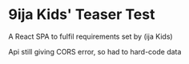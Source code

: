 # 9ija Kids' Teaser Test

A React SPA to fulfil requirements set by (ija Kids)

Api still giving CORS error, so had to hard-code data